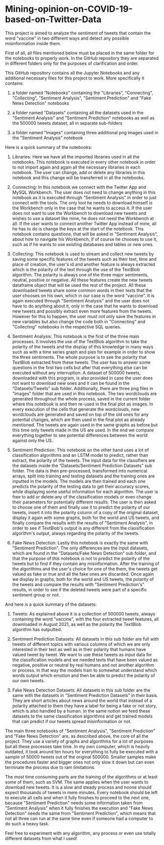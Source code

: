 # Mining-opinion-on-COVID-19-based-on-Twitter-Data

This project is aimed to analyze the sentiment of tweets that contain the word "vaccine" in two different ways and detect any possible misinformation inside them.

First of all, all files mentioned below must be placed in the same folder for the notebooks to properly work. In the GitHub repository they are separated in different folders only for the purposes of clarification and order.

This GitHub repository contains all the Jupyter Notebooks and any additional necessary files for this project to work. More specifically it contains:

1) a folder named "Notebooks" containing the "Libraries", "Connecting", "Collecting", "Sentiment Analysis", "Sentiment Prediction" and "Fake News Detection" notebooks

2) a folder named "Datasets" containing all the datasets used in the "Sentiment Analysis" and "Sentiment Prediction" notebooks as well as the 500000 tweets dataset, all in separate sub-folders

3) a folder named "Images" containing three additional png images used in the "Sentiment Analysis" notebook

Here is a quick summary of the notebooks:

1) Libraries: Here we have all the imported libraries used in all the notebooks. This notebook is executed in every other notebook in order to not import again and again all the necessary libraries in each notebook. The user can change, add or delete any libraries in this notebook and this change will be transferred in all the notebooks.

2) Connecting: In this notebook we connect with the Twitter App and MySQL Workbench. The user does not need to change anything in this notebook as it is executed through "Sentiment Analysis" in order to just connect with the tools. The only tool he needs to download himself is the Workbench only in the case that he wants to access it. If the user does not want to use the Workbench to download new tweets and wishes to use a dataset like mine, he does not need the Workbench at all. If the user wants to connect another Twitter App instead of mine, all he has to do is change the keys at the start of the notebook. This notebook contains questions, that will be asked in "Sentiment Analysis", about how to navigate his Workbench, if of course he chooses to use it, such as if he wants to use existing databases and tables or new ones.

3) Collecting: This notebook is used to stream and collect new tweets by saving some specific features of the tweets such as their text, time and place of creation, the user's id and another feature is always extracted which is the polarity of the text through the use of the TextBlob algorithm. The polarity is always one of the three major sentiments, neutral, positive or negative. All these features create the new tweets dataframe object that will be used the rest of the project. All these downloaded tweets share some common words in their texts that the user chooses on his own, which in our case is the word "vaccine". It is again executed through "Sentiment Analysis" and the user does not have to do anything about it, only in the case that he wants to download new tweets and possibly extract even more features from the tweets. However for this to happen, the user must not only save the features in new variables but also change the code both in "Connecting" and "Collecting" notebooks in the respective SQL queries.

4) Sentiment Analysis: This notebook is the first of the three main processes. It involves the use of the TextBlob algorithm to take the polarity of the tweets and the display of this knowledge in many ways such as with a time series graph and pies for example in order to show the three sentiments. The whole purpose is to see the polarity that TextBlob extracted from these tweets. The user has to answer some questions in the first two cells but after that everything else can be executed without any interruption. A dataset of 500000 tweets, downloaded with this program, is also provided in case the user does not want to download new ones and it can be found in the "Datasets/Tweets" sub folder. Additionally, there are three png files in "Images" folder that are used in this notebook. The two wordclouds are generated throughout the whole process, saved in the current folder where this notebook is and then re-used in the final plot as images. In every execution of the cells that generate the wordclouds, new wordclouds are generated and saved on top of the old ones for any potential changes, which are then used in the final plot as already mentioned. The tweets are again used in the same graphs as before but this time only tweets made in the US are used. In the end we compare everything together to see potential differences between the world against only the US. 

5) Sentiment Prediction: This notebook on the other hand uses a lot of classification algorithms and an LSTM model to predict, rather than extract, the polarity of the tweets. The input data for the classifiers are the datasets inside the "Datasets/Sentiment Prediction Datasets" sub folder. The data is then pre-processed, transformed into numerical arrays, split into training and testing datasets and the training ones are inputted in the models. The models are then trained and each one predicts the polarity of the testing data to get their accuracy scores, while displaying some useful information for each algorithm. The user is free to add or delete any of the classification models or even change their parameters for potentially different results. The user is then asked to choose one of them and finally use it to predict the polarity of our tweets, insert it into the polarity column of a copy of the original dataset, display it again with some graphs, both for the world and US tweets, and finally compare the results with the results of "Sentiment Analysis", in order to see if TextBlob's output is any different from the classification algorithm's output, always regarding the polarity of the tweets.

6) Fake News Detection: Lastly this notebook is exactly the same with "Sentiment Prediction". The only differences are the input datasets, which are found in the "Datasets/Fake News Detection" sub folder, and that the purpose of this notebook is not to predict the polarity of the tweets but to find if they contain any misinformation. After the training of the algorithms and the user's choice for one of the them, the tweets get valued as fake or true and all the fake ones are discarded. Once again we display in graphs, both for the world and US tweets, the polarity of the tweets and compare the results with "Sentiment Prediction's" results, in order to see if the deleted tweets were part of a specific sentiment group or not.

And here is a quick summary of the datasets:

1) Tweets: As explained above it is a collection of 500000 tweets, always containing the word "vaccine", with the four extracted tweet features, all downloaded in August 2021, as well as the polarity the TextBlob algorithm has outputted.

2) Sentiment Prediction Datasets: All datasets in this sub folder are full with tweets of different topics with various columns of which we are only interested in their text as well as in their polarity that humans have valued tweet by tweet. We want to use these tweets as input data for the classification models and we needed texts that have been valued as negative, positive or neutral by real humans and not another algorithm or process. In that way the models train to somewhat understand which words output which emotion and then be able to predict the polarity of our own tweets.

3) Fake News Detection Datasets: All datasets in this sub folder are the same with the datasets in "Sentiment Prediction Datasets" in their basis. They are short articles about news around the world that instead of a polarity attached to them they have a label for being a fake or not story, which is also handled by a human. In the same notion we feed these datasets to the same classification algorithms and get trained models that can predict if our tweets spread misinformation or not.

The main three notebooks of "Sentiment Analysis", "Sentiment Prediction" and "Fake News Detection" are, as described above, the core of all the project. They use a variety of graphs and algorithms for a lot of purposes but all these processes take time. In my own computer, which is heavily outdated, it took around ten hours for everything to fully be executed with a sample of 50000 tweets out of the original 500000. Smaller samples make the procedures faster and bigger ones not only slow it down but can even terminate the process due to ram limitations. 

The most time consuming parts are the training of the algorithms or at least some of them, such as SVM. The same applies when the user wants to download new tweets. It is a slow and steady process and noone should expect thousands of tweets in mere minutes. Every notebook should be left to execute all cells and when it fully finishes to proceed to the next one, because "Sentiment Prediction" needs some information taken from "Sentiment Analysis" when it fully finishes the execution and "Fake News Detection" needs the same from "Sentiment Prediction", which means that not all three can run at the same time even if someone had a computer to do such a heavy task.

Feel free to experiment with any algorithm, any process or even use totally different datasets from what I used!
